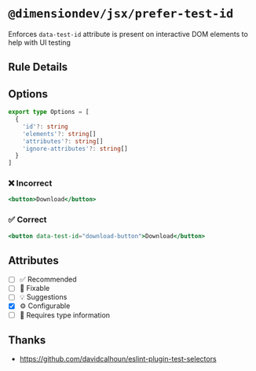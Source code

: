 <!-- begin title -->

# `@dimensiondev/jsx/prefer-test-id`

Enforces `data-test-id` attribute is present on interactive DOM elements to help with UI testing

<!-- end title -->

## Rule Details

## Options

<!-- begin options -->

```ts
export type Options = [
  {
    'id'?: string
    'elements'?: string[]
    'attributes'?: string[]
    'ignore-attributes'?: string[]
  }
]
```

<!-- end options -->

### :x: Incorrect

```jsx
<button>Download</button>
```

### :white_check_mark: Correct

```jsx
<button data-test-id="download-button">Download</button>
```

## Attributes

<!-- begin attributes -->

- [ ] :white_check_mark: Recommended
- [ ] :wrench: Fixable
- [ ] :bulb: Suggestions
- [x] :gear: Configurable
- [ ] :thought_balloon: Requires type information

<!-- end attributes -->

## Thanks

- <https://github.com/davidcalhoun/eslint-plugin-test-selectors>
